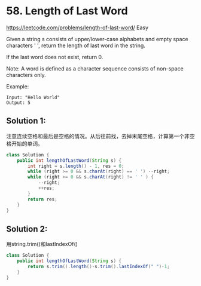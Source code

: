 # 58. Length of Last Word
<https://leetcode.com/problems/length-of-last-word/>
Easy

Given a string s consists of upper/lower-case alphabets and empty space characters ' ', return the length of last word in the string.

If the last word does not exist, return 0.

Note: A word is defined as a character sequence consists of non-space characters only.

Example:

    Input: "Hello World"
    Output: 5

## Solution 1:
注意连续空格和最后是空格的情况。从后往前找，去掉末尾空格，计算第一个非空格开始的单词。
```java
class Solution {
    public int lengthOfLastWord(String s) {
        int right = s.length() - 1, res = 0;
        while (right >= 0 && s.charAt(right) == ' ') --right;
        while (right >= 0 && s.charAt(right) != ' ' ) {
            --right; 
            ++res;
        }
        return res;
    }
}
```

## Solution 2:
用string.trim()和lastIndexOf()
```java
class Solution {
    public int lengthOfLastWord(String s) {
        return s.trim().length()-s.trim().lastIndexOf(" ")-1;
    }
}
```